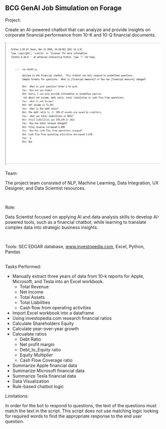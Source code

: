 ## BCG GenAI Job Simulation on Forage

Project: 
<p>Create an AI-powered chatbot that can analyze and provide insights on corporate financial performance from 10-K and 10-Q financial documents.</p>

<img src="https://github.com/Sarah269/bug-free-eureka/blob/main/BCG%20GenAI/GenAI_Chatbot.png" height=400 />


Team:
<p>The project team consisted of NLP, Machine Learning, Data Integration, UX Designer, and Data Scientist resources.</p>
<br>

Role:
<p>Data Scientist focused on applying AI and data analysis skills to develop AI-powered tools, such as a financial chatbot, while learning to translate complex data into strategic business insights.</p>
<br>

Tools:  SEC EDGAR database, www.investopedia.com, Excel, Python, Pandas
<br>
<br>

Tasks Performed:
* Manually extract three years of data from 10-k reports for Apple, Microsoft, and Tesla into an Excel workbook.
  * Total Revenue
  * Net Income
  * Total Assets
  * Total Liabilities
  * Cash flow from operating activities
* Import Excel workbook into a dataframe
* Using investopedia.com research financial ratios
* Calculate Shareholders Equity
* Calculate year-over-year growth
* Calcualate ratios 
  * Debt Ratio
  * Net profit margin
  * Debt_to_Equity ratio
  * Equity Multiplier
  * Cash Flow Coverage ratio
* Summarize Apple financial data
* Summarize Microsoft financial data
* Summarize Tesla financial data
* Data Visualization
* Rule-based chatbot logic

Limitations: 
<p>In order for the bot to respond to questions, the text of the questions must match
the text in the script. This script does not use matching logic looking for required words to find
the appropriate response to the end user question.</p>
